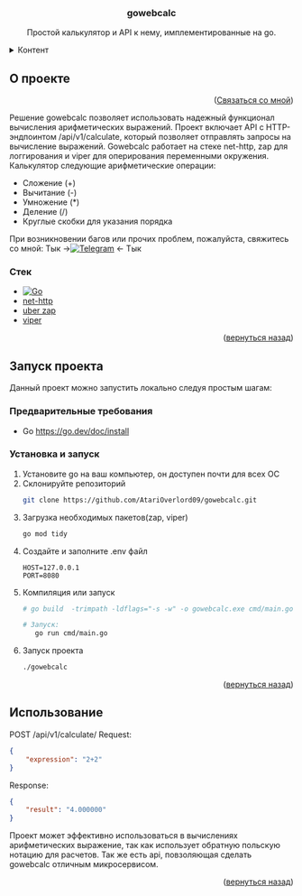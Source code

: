 <a id="readme-top"></a>


<br />
<h3 align="center">gowebcalc</h3>

  <p align="center">
    Простой калькулятор и API к нему, имплементированные на go. 
  </p>
</div>


<details>
  <summary>Контент</summary>
  <ol>
    <li>
      <a href="#about-the-project">О проекте</a>
      <ul>
        <li><a href="#built-with">Стек</a></li>
      </ul>
    </li>
    <li>
      <a href="#getting-started">Запуск проекта</a>
      <ul>
        <li><a href="#prerequisites">Предварительные требования</a></li>
        <li><a href="#installation">Установка и запуск</a></li>
      </ul>
    </li>
    <li><a href="#usage">Использование</a></li>
  </ol>
</details>



## О проекте

<p align="right">(<a href="https://t.me/Basquade">Связаться со мной</a>)</p>


Решение gowebcalc позволяет использовать надежный функционал вычисления арифметических выражений. Проект включает API с HTTP-эндпоинтом /api/v1/calculate, который позволяет отправлять запросы на вычисление выражений.
Gowebcalc работает на стеке net-http, zap для логгирования и viper для оперирования переменными окружения.
Калькулятор следующие арифметические операции:
* Сложение (+)
* Вычитание (-)
* Умножение (*)
* Деление (/)
* Круглые скобки для указания порядка

При возникновении багов или прочих проблем, пожалуйста, свяжитесь со мной:
Тык ->[![Telegram][tg]][tg-url] <- Тык


### Стек

* [![Go][Go]][Go-url]
* [net-http](https://pkg.go.dev/net/http)
* [uber zap](https://github.com/uber-go/zap)
* [viper](https://github.com/spf13/viper)

<p align="right">(<a href="#readme-top">вернуться назад</a>)</p>


## Запуск проекта 

Данный проект можно запустить локально следуя простым шагам:

### Предварительные требования


* Go https://go.dev/doc/install


### Установка и запуск

1. Установите go на ваш компьютер, он доступен почти для всех ОС
2. Склонируйте репозиторий
   ```sh
   git clone https://github.com/AtariOverlord09/gowebcalc.git
   ```
3. Загрузка необходимых пакетов(zap, viper)
   ```sh
   go mod tidy
   ```
4. Создайте и заполните .env файл
   ```.env
   HOST=127.0.0.1
   PORT=8080
   ```
5. Компиляция или запуск
   ```sh
   # go build  -trimpath -ldflags="-s -w" -o gowebcalc.exe cmd/main.go

   # Запуск:
      go run cmd/main.go   
   ```
6. Запуск проекта
   ```sh
   ./gowebcalc
   ```

<p align="right">(<a href="#readme-top">вернуться назад</a>)</p>



<!-- USAGE EXAMPLES -->
## Использование

POST /api/v1/calculate/
Request:
```json
{
    "expression": "2+2"
}
```
Response:
```json
{
    "result": "4.000000"
}
```

Проект может эффективно использоваться в вычислениях арифметических выражение, так как использует обратную польскую нотацию для расчетов. Так же есть api, повзоляющая сделать gowebcalc отличным микросервисом.


<p align="right">(<a href="#readme-top">вернуться назад</a>)</p>



[net-http-url]: https://pkg.go.dev/net/http
[Go-url]: https://go.dev/
[Go]: https://img.shields.io/badge/Go-00ADD8?logo=Go&logoColor=white&style=for-the-badge
[tg-url]: https://t.me/Basquade 
[tg]: https://img.shields.io/badge/Telegram-2CA5E0?style=flat-square&logo=telegram&logoColor=white
